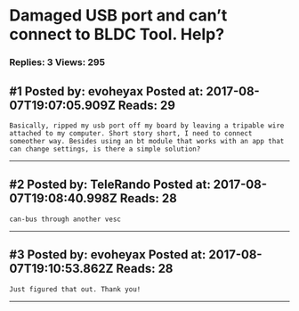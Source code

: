 # Damaged USB port and can&rsquo;t connect to BLDC Tool. Help?

### Replies: 3 Views: 295

## \#1 Posted by: evoheyax Posted at: 2017-08-07T19:07:05.909Z Reads: 29

```
Basically, ripped my usb port off my board by leaving a tripable wire attached to my computer. Short story short, I need to connect someother way. Besides using an bt module that works with an app that can change settings, is there a simple solution?
```

---
## \#2 Posted by: TeleRando Posted at: 2017-08-07T19:08:40.998Z Reads: 28

```
can-bus through another vesc
```

---
## \#3 Posted by: evoheyax Posted at: 2017-08-07T19:10:53.862Z Reads: 28

```
Just figured that out. Thank you!
```

---
